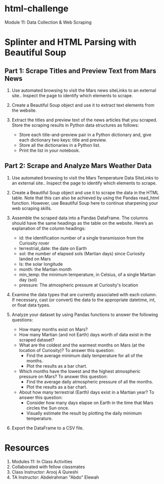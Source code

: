 # html-challenge
Module 11: Data Collection &amp; Web Scraping

# Splinter and HTML Parsing with Beautiful Soup

## Part 1: Scrape Titles and Preview Text from Mars News
1. Use automated browsing to visit the Mars news siteLinks to an external site.. Inspect the page to identify which elements to scrape.

2. Create a Beautiful Soup object and use it to extract text elements from the website.

3. Extract the titles and preview text of the news articles that you scraped. Store the scraping results in Python data structures as follows:
    - Store each title-and-preview pair in a Python dictionary and, give each dictionary two keys: title and preview.
    - Store all the dictionaries in a Python list.
    - Print the list in your notebook.

## Part 2: Scrape and Analyze Mars Weather Data
1. Use automated browsing to visit the Mars Temperature Data SiteLinks to an external site.. Inspect the page to identify which elements to scrape.
2. Create a Beautiful Soup object and use it to scrape the data in the HTML table. Note that this can also be achieved by using the Pandas read_html function. However, use Beautiful Soup here to continue sharpening your web scraping skills.

3. Assemble the scraped data into a Pandas DataFrame. The columns should have the same headings as the table on the website. Here’s an explanation of the column headings:

	- id: the identification number of a single transmission from the Curiosity rover
	- terrestrial_date: the date on Earth
	- sol: the number of elapsed sols (Martian days) since Curiosity landed on Mars
	- ls: the solar longitude
	- month: the Martian month
	- min_temp: the minimum temperature, in Celsius, of a single Martian day (sol)
	- pressure: The atmospheric pressure at Curiosity's location

4. Examine the data types that are currently associated with each column. If necessary, cast (or convert) the data to the appropriate datetime, int, or float data types.

5. Analyze your dataset by using Pandas functions to answer the following questions:

	- How many months exist on Mars?
	- How many Martian (and not Earth) days worth of data exist in the scraped dataset?
	- What are the coldest and the warmest months on Mars (at the location of Curiosity)? To answer this question:
		- Find the average minimum daily temperature for all of the months.
		- Plot the results as a bar chart.
	- Which months have the lowest and the highest atmospheric pressure on Mars? To answer this question:
		- Find the average daily atmospheric pressure of all the months.
		- Plot the results as a bar chart.
	- About how many terrestrial (Earth) days exist in a Martian year? To answer this question:
		- Consider how many days elapse on Earth in the time that Mars circles the Sun once.
		- Visually estimate the result by plotting the daily minimum temperature.
6. Export the DataFrame to a CSV file.

# Resources
1. Modules 11: In Class Activities
2. Collaborated with fellow classmates
3. Class Instructor: Arooj A Qureshi
4. TA Instructor: Abdelrahman "Abdo" Elewah
   

